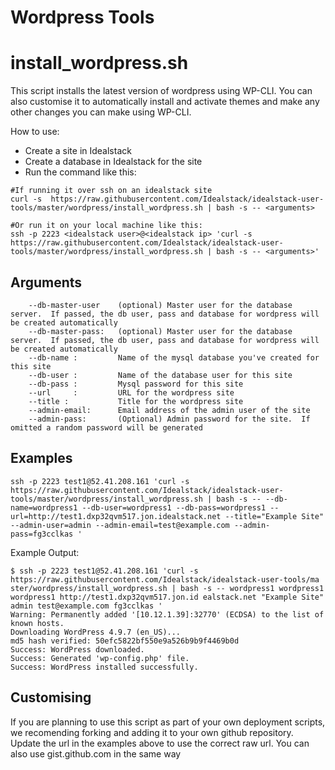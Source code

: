 # Wordpress Tools


# install_wordpress.sh
This script installs the latest version of wordpress using WP-CLI.  You can also customise it to automatically install and activate themes and make any other
changes you can make using WP-CLI.

How to use:
- Create a site in Idealstack
- Create a database in Idealstack for the site
- Run the command like this: 

````
#If running it over ssh on an idealstack site
curl -s  https://raw.githubusercontent.com/Idealstack/idealstack-user-tools/master/wordpress/install_wordpress.sh | bash -s -- <arguments>

#Or run it on your local machine like this:
ssh -p 2223 <idealstack user>@<idealstack ip> 'curl -s  https://raw.githubusercontent.com/Idealstack/idealstack-user-tools/master/wordpress/install_wordpress.sh | bash -s -- <arguments>'
````

## Arguments

````
    --db-master-user    (optional) Master user for the database server.  If passed, the db user, pass and database for wordpress will be created automatically
    --db-master-pass:   (optional) Master user for the database server.  If passed, the db user, pass and database for wordpress will be created automatically
    --db-name :         Name of the mysql database you've created for this site
    --db-user :         Name of the database user for this site
    --db-pass :         Mysql password for this site
    --url     :         URL for the wordpress site
    --title :           Title for the wordpress site
    --admin-email:      Email address of the admin user of the site
    --admin-pass:       (Optional) Admin password for the site.  If omitted a random password will be generated  

````

## Examples


````
ssh -p 2223 test1@52.41.208.161 'curl -s  https://raw.githubusercontent.com/Idealstack/idealstack-user-tools/master/wordpress/install_wordpress.sh | bash -s -- --db-name=wordpress1 --db-user=wordpress1 --db-pass=wordpress1 --url=http://test1.dxp32qvm517.jon.idealstack.net --title="Example Site" --admin-user=admin --admin-email=test@example.com --admin-pass=fg3cclkas '

````

Example Output:

````
$ ssh -p 2223 test1@52.41.208.161 'curl -s  https://raw.githubusercontent.com/Idealstack/idealstack-user-tools/ma ster/wordpress/install_wordpress.sh | bash -s -- wordpress1 wordpress1 wordpress1 http://test1.dxp32qvm517.jon.id ealstack.net "Example Site" admin test@example.com fg3cclkas '
Warning: Permanently added '[10.12.1.39]:32770' (ECDSA) to the list of known hosts.
Downloading WordPress 4.9.7 (en_US)...
md5 hash verified: 50efc5822bf550e9a526b9b9f4469b0d
Success: WordPress downloaded.
Success: Generated 'wp-config.php' file.
Success: WordPress installed successfully.
````

## Customising
If you are planning to use this script as part of your own deployment scripts, we recomending forking and adding it to your own github repository.  Update the url in the examples above to use the correct raw url.  You can also use gist.github.com in the same way
